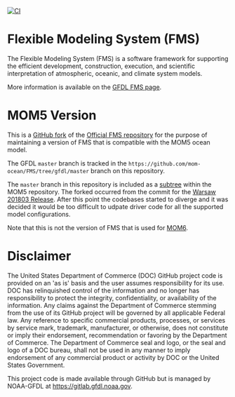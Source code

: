 [![CI](https://github.com/mom-ocean/FMS/actions/workflows/CI.yml/badge.svg)](https://github.com/mom-ocean/FMS/actions/workflows/CI.yml)

# Flexible Modeling System (FMS)

The Flexible Modeling System (FMS) is a software framework for supporting the 
efficient development, construction, execution, and scientific interpretation
of atmospheric, oceanic, and climate system models.

More information is available on the [GFDL FMS page](http://www.gfdl.noaa.gov/fms).

# MOM5 Version

This is a [GitHub fork](https://docs.github.com/en/get-started/quickstart/fork-a-repo) of 
the [Official FMS repository](https://github.com/NOAA-GFDL/FMS) for the purpose of maintaining
a version of FMS that is compatible with the MOM5 ocean model.

The GFDL `master` branch is tracked in the `https://github.com/mom-ocean/FMS/tree/gfdl/master` branch
on this repository.

The `master` branch in this repository is included as a [subtree](https://www.atlassian.com/git/tutorials/git-subtree)
within the MOM5 repository. The forked occurred from the commit for the 
[Warsaw 201803 Release](https://github.com/mom-ocean/FMS/commit/e8940fe90d68c3dc7c0d6bf1b8f552a577251754). After
this point the codebases started to diverge and it was decided it would be too difficult to udpate 
driver code for all the supported model configurations.

Note that this is not the version of FMS that is used for [MOM6](https://github.com/mom-ocean/MOM6).
# Disclaimer

The United States Department of Commerce (DOC) GitHub project code is provided
on an 'as is' basis and the user assumes responsibility for its use. DOC has
relinquished control of the information and no longer has responsibility to
protect the integrity, confidentiality, or availability of the information. Any
claims against the Department of Commerce stemming from the use of its GitHub
project will be governed by all applicable Federal law. Any reference to
specific commercial products, processes, or services by service mark,
trademark, manufacturer, or otherwise, does not constitute or imply their
endorsement, recommendation or favoring by the Department of Commerce. The
Department of Commerce seal and logo, or the seal and logo of a DOC bureau,
shall not be used in any manner to imply endorsement of any commercial product
or activity by DOC or the United States Government.

This project code is made available through GitHub but is managed by NOAA-GFDL
at https://gitlab.gfdl.noaa.gov.
